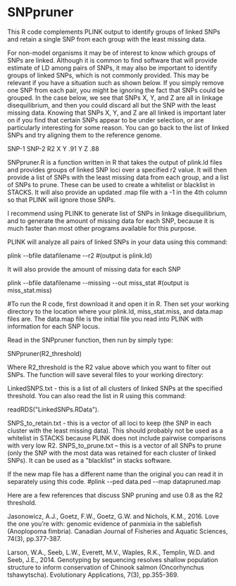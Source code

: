 # SNPpruner
This R code complements PLINK output to identify groups of linked SNPs and retain a single SNP from each group with the least missing data.

For non-model organisms it may be of interest to know which groups of SNPs are linked. Although it is common to find software that will provide estimate of LD among pairs of SNPs, it may also be important to identify groups of linked SNPs, which is not commonly provided. This may be relevant if you have a situation such as shown below. If you simply remove one SNP from each pair, you might be ignoring the fact that SNPs could be grouped. In the case below, we see that SNPs X, Y, and Z are all in linkage disequilibrium, and then you could discard all but the SNP with the least missing data. Knowing that SNPs X, Y, and Z are all linked is important later on if you find that certain SNPs appear to be under selection, or are particularly interesting for some reason. You can go back to the list of linked SNPs and try aligning them to the reference genome. 

SNP-1	SNP-2	R2
X	Y	.91
Y	Z	.88

SNPpruner.R is a function written in R that takes the output of plink.ld files and provides groups of linked SNP loci over a specified r2 value. It will then provide a list of SNPs with the least missing data from each group, and a list of SNPs to prune.  These can be used to create a whitelist or blacklist in STACKS. It will also provide an updated .map file with a -1 in the 4th column so that PLINK will ignore those SNPs.

I recommend using PLINK to generate list of SNPs in linkage disequilibrium, and to generate the amount of missing data for each SNP, because it is much faster than most other programs available for this purpose.

PLINK will analyze all pairs of linked SNPs in your data using this command:

plink --bfile datafilename --r2 #(output is plink.ld)

It will also provide the amount of missing data for each SNP

plink --bfile datafilename --missing --out miss_stat  #(output is miss_stat.miss)

#To run the R code, first download it and open it in R. Then set your working directory to the location where your plink.ld, miss_stat.miss, and data.map files are. The data.map file is the initial file you read into PLINK with information for each SNP locus.

Read in the SNPpruner function, then run by simply type:

SNPpruner(R2_threshold)

Where R2_threshold is the R2 value above which you want to filter out SNPs.
The function will save several files to your working directory: 

LinkedSNPS.txt - this is a list of all clusters of linked SNPs at the specified threshold. You can also read the list in R using this command: 

readRDS("LinkedSNPs.RData").

 SNPS_to_retain.txt - this is a vector of all loci to keep (the SNP in each cluster with the least missing data). This should probably not be used as a whitelist in STACKS because PLINK does not include pairwise comparisons with very low R2. 
 SNPS_to_prune.txt – this is a vector of all SNPs to prune (only the SNP with the most data was retained for each cluster of linked SNPs). It can be used as a "blacklist" in stacks software.
 
If the new map file has a different name than the original you can read it in separately using this code.
#plink --ped data.ped --map datapruned.map 

Here are a few references that discuss SNP pruning and use 0.8 as the R2 threshold.

Jasonowicz, A.J., Goetz, F.W., Goetz, G.W. and Nichols, K.M., 2016. Love the one you’re with: genomic evidence of panmixia in the sablefish (Anoplopoma fimbria). Canadian Journal of Fisheries and Aquatic Sciences, 74(3), pp.377-387.

Larson, W.A., Seeb, L.W., Everett, M.V., Waples, R.K., Templin, W.D. and Seeb, J.E., 2014. Genotyping by sequencing resolves shallow population structure to inform conservation of Chinook salmon (Oncorhynchus tshawytscha). Evolutionary Applications, 7(3), pp.355-369.


